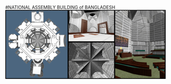 #NATIONAL ASSEMBLY BUILDING of BANGLADESH
![banner](https://github.com/marteresagh/Project-2016/blob/master/462095/banner.jpg)

